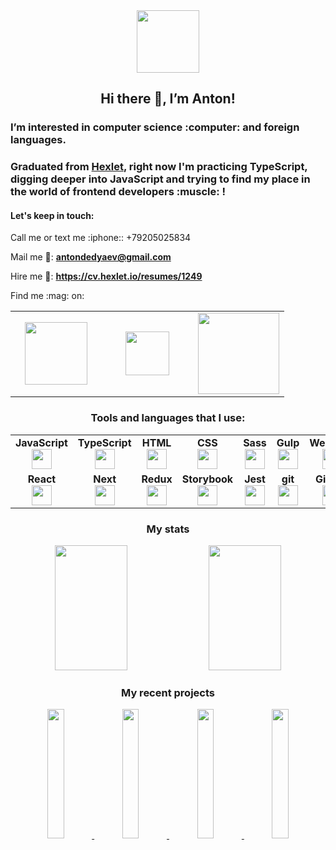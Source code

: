 <div align="center">
  <img src="https://media.giphy.com/media/USV0ym3bVWQJJmNu3N/giphy.gif" width="100">

  <h2 align="center">Hi there 👋, I’m Anton!</h2>
</div>

  <h3>I’m interested in computer science :computer: and foreign languages.</h3>

  
  <h3>Graduated from <a href="https://ru.hexlet.io/">Hexlet</a>, right now I'm practicing TypeScript, digging deeper into JavaScript and trying to find my place in the world of frontend developers :muscle: !
  </h3>
  
  <h4>Let's keep in touch:</h4>
  <p>Call me or text me :iphone:: +79205025834</p>

  Mail me :email::  **antondedyaev@gmail.com**
  
  Hire me :briefcase:: **https://cv.hexlet.io/resumes/1249**

  <p>Find me :mag: on:</p>

  <table width="400px">
      <tbody>
          <tr>
              <td width="130px" align="center">
              <a href="https://t.me/dedyaev_anton"><img src="https://img.shields.io/badge/-Telegram-0088cc?style=flat-square&logo=Telegram&logoColor=white" width="100"></a>
              </td>
              <td width="130px" align="center">
              <a href="https://ru.hexlet.io/u/antonnewby"><img src="https://ru.hexlet.io/tp/versions/81683707342/tild3633-3963-4162-b935-663465376364__logo_hexlet_black_ru.svg" width="70"></a>
              </td>
              <td width="130px" align="center">
              <a href="https://www.linkedin.com/in/anton-dedyaev-08250156/zluvsand/"><img src="https://img.shields.io/badge/linkedin-%230077B5.svg?style=for-the-badge&logo=linkedin" width="130"></a>
              </td>
          </tr>
      </tbody>
  </table>
  
  

<div align="center">
  <h3>Tools and languages that I use:</h3>
          

<table width="320px">
    <tbody>
        <tr valign="top">
            <td width="100px" align="center">
              <span><strong>JavaScript</strong></span><br>
              <img height="32px" src="https://cdn.jsdelivr.net/gh/devicons/devicon/icons/javascript/javascript-original.svg">
            </td>
            <td width="100px" align="center">
              <span><strong>TypeScript</strong></span><br>
              <img height="32px" src="https://cdn.jsdelivr.net/gh/devicons/devicon/icons/typescript/typescript-original.svg">
            </td>
            <td width="100px" align="center">
              <span><strong>HTML</strong></span><br>
              <img height="32" src="https://cdn.jsdelivr.net/gh/devicons/devicon/icons/html5/html5-original.svg">
            </td>
            <td width="100px" align="center">
              <span><strong>CSS</strong></span><br>
              <img height="32px" src="https://cdn.jsdelivr.net/gh/devicons/devicon/icons/css3/css3-original.svg">
            </td>
            <td width="100px" align="center">
              <span><strong>Sass</strong></span><br>
              <img height="32px" src="https://cdn.jsdelivr.net/gh/devicons/devicon/icons/sass/sass-original.svg">
            </td>
            <td width="100px" align="center">
              <span><strong>Gulp</strong></span><br>
              <img height="32" src="https://cdn.jsdelivr.net/gh/devicons/devicon/icons/gulp/gulp-plain.svg" />
            </td>
            <td width="100px" align="center">
              <span><strong>Webpack</strong></span><br>
              <img height="32px" src="https://cdn.jsdelivr.net/gh/devicons/devicon/icons/webpack/webpack-original.svg">
            </td>
        </tr>
        <tr valign="top">
            <td width="100px" align="center">
              <span><strong>React</strong></span><br>
              <img height="32px" src="https://cdn.jsdelivr.net/gh/devicons/devicon/icons/react/react-original.svg">
            </td>
            <td width="100px" align="center">
              <span><strong>Next</strong></span><br>
              <img height="32px" src="https://cdn.jsdelivr.net/gh/devicons/devicon/icons/nextjs/nextjs-line.svg" />
            </td>
            <td width="100px" align="center">
              <span><strong>Redux</strong></span><br>
              <img height="32px" src="https://cdn.jsdelivr.net/gh/devicons/devicon/icons/redux/redux-original.svg" />
            </td>
            <td width="100px" align="center">
              <span><strong>Storybook</strong></span><br>
              <img height="32px" src="https://cdn.jsdelivr.net/gh/devicons/devicon/icons/storybook/storybook-original.svg" />
            </td>
            <td width="100px" align="center">
              <span><strong>Jest</strong></span><br>
              <img height="32px" src="https://cdn.jsdelivr.net/gh/devicons/devicon/icons/jest/jest-plain.svg" />
            </td>
            <td width="100px" align="center">
              <span><strong>git</strong></span><br>
              <img height="32px" src="https://cdn.jsdelivr.net/gh/devicons/devicon/icons/git/git-plain.svg">
            </td>
            <td width="100px" align="center">
              <span><strong>GitHub</strong></span><br>
              <img height="32px" src="https://cdn.jsdelivr.net/gh/devicons/devicon/icons/github/github-original.svg">
            </td>
        </tr>
    </tbody>
</table>

  <h3>My stats</h3>

<img src="https://github-readme-stats-sigma-five.vercel.app/api?username=antonDedyaev&show_icons=true&theme=react" width="48%" height="200"/>  <img src="https://github-readme-stats-sigma-five.vercel.app/api/top-langs?username=antonDedyaev&layout=compact" width="48%" height="200"/>

<h3>My recent projects</h3>
 
<a href="https://github.com/antonDedyaev/streaming_service"><img src="https://github-readme-stats-sigma-five.vercel.app/api/pin/?username=antonDedyaev&repo=streaming_service" width="23%"/> <a href="https://github.com/antonDedyaev/sultan-shop"><img src="https://github-readme-stats-sigma-five.vercel.app/api/pin/?username=antonDedyaev&repo=sultan-shop" width="23%"/> </a> <a href="https://github.com/antonDedyaev/Mini-Slack-app"><img src="https://github-readme-stats-sigma-five.vercel.app/api/pin/?username=antonDedyaev&repo=Mini-Slack-app" width="23%"/> </a><a href="https://github.com/antonDedyaev/frontend-project-lvl3"><img src="https://github-readme-stats-sigma-five.vercel.app/api/pin/?username=antonDedyaev&repo=frontend-project-lvl3" width="23%"/></a>


